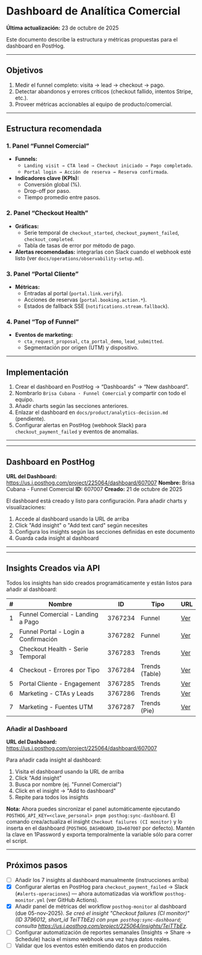 # Dashboard de Analítica Comercial

**Última actualización:** 23 de octubre de 2025

Este documento describe la estructura y métricas propuestas para el dashboard en PostHog.

---

## Objetivos

1. Medir el funnel completo: visita → lead → checkout → pago.
2. Detectar abandonos y errores críticos (checkout fallido, intentos Stripe, etc.).
3. Proveer métricas accionables al equipo de producto/comercial.

---

## Estructura recomendada

### 1. Panel “Funnel Comercial”

- **Funnels:**
  - `Landing visit → CTA lead → Checkout iniciado → Pago completado`.
  - `Portal login → Acción de reserva → Reserva confirmada`.
- **Indicadores clave (KPIs):**
  - Conversión global (%).
  - Drop-off por paso.
  - Tiempo promedio entre pasos.

### 2. Panel “Checkout Health”

- **Gráficas:**
  - Serie temporal de `checkout_started`, `checkout_payment_failed`, `checkout_completed`.
  - Tabla de tasas de error por método de pago.
- **Alertas recomendadas:** integrarlas con Slack cuando el webhook esté listo (ver `docs/operations/observability-setup.md`).

### 3. Panel “Portal Cliente”

- **Métricas:**
  - Entradas al portal (`portal.link.verify`).
  - Acciones de reservas (`portal.booking.action.*`).
  - Estados de fallback SSE (`notifications.stream.fallback`).

### 4. Panel “Top of Funnel”

- **Eventos de marketing:**
  - `cta_request_proposal`, `cta_portal_demo`, `lead_submitted`.
  - Segmentación por origen (UTM) y dispositivo.

---

## Implementación

1. Crear el dashboard en PostHog → “Dashboards” → “New dashboard”.
2. Nombrarlo `Brisa Cubana · Funnel Comercial` y compartir con todo el equipo.
3. Añadir charts según las secciones anteriores.
4. Enlazar el dashboard en `docs/product/analytics-decision.md` (pendiente).
5. Configurar alertas en PostHog (webhook Slack) para `checkout_payment_failed` y eventos de anomalías.

---

---

## Dashboard en PostHog

**URL del Dashboard:** https://us.i.posthog.com/project/225064/dashboard/607007
**Nombre:** Brisa Cubana - Funnel Comercial
**ID:** 607007
**Creado:** 21 de octubre de 2025

El dashboard está creado y listo para configuración. Para añadir charts y visualizaciones:

1. Accede al dashboard usando la URL de arriba
2. Click "Add insight" o "Add text card" según necesites
3. Configura los insights según las secciones definidas en este documento
4. Guarda cada insight al dashboard

---

---

## Insights Creados via API

Todos los insights han sido creados programáticamente y están listos para añadir al dashboard:

| #   | Nombre                               | ID      | Tipo           | URL                                                              |
| --- | ------------------------------------ | ------- | -------------- | ---------------------------------------------------------------- |
| 1   | Funnel Comercial - Landing a Pago    | 3767234 | Funnel         | [Ver](https://us.i.posthog.com/project/225064/insights/zu0eTQCm) |
| 2   | Funnel Portal - Login a Confirmación | 3767282 | Funnel         | [Ver](https://us.i.posthog.com/project/225064/insights/3767282)  |
| 3   | Checkout Health - Serie Temporal     | 3767283 | Trends         | [Ver](https://us.i.posthog.com/project/225064/insights/3767283)  |
| 4   | Checkout - Errores por Tipo          | 3767284 | Trends (Table) | [Ver](https://us.i.posthog.com/project/225064/insights/3767284)  |
| 5   | Portal Cliente - Engagement          | 3767285 | Trends         | [Ver](https://us.i.posthog.com/project/225064/insights/3767285)  |
| 6   | Marketing - CTAs y Leads             | 3767286 | Trends         | [Ver](https://us.i.posthog.com/project/225064/insights/3767286)  |
| 7   | Marketing - Fuentes UTM              | 3767287 | Trends (Pie)   | [Ver](https://us.i.posthog.com/project/225064/insights/3767287)  |

### Añadir al Dashboard

**URL del Dashboard:** https://us.i.posthog.com/project/225064/dashboard/607007

Para añadir cada insight al dashboard:

1. Visita el dashboard usando la URL de arriba
2. Click "Add insight"
3. Busca por nombre (ej. "Funnel Comercial")
4. Click en el insight → "Add to dashboard"
5. Repite para todos los insights

**Nota:** Ahora puedes sincronizar el panel automáticamente ejecutando `POSTHOG_API_KEY=<clave_personal> pnpm posthog:sync-dashboard`. El comando crea/actualiza el insight `Checkout failures (CI monitor)` y lo inserta en el dashboard (`POSTHOG_DASHBOARD_ID=607007` por defecto). Mantén la clave en 1Password y exporta temporalmente la variable sólo para correr el script.

---

## Próximos pasos

- [ ] Añadir los 7 insights al dashboard manualmente (instrucciones arriba)
- [x] Configurar alertas en PostHog para `checkout_payment_failed` → Slack (`#alerts-operaciones`) — ahora automatizadas vía workflow `posthog-monitor.yml` (ver GitHub Actions).
- [x] Añadir panel de métricas del workflow `posthog-monitor` al dashboard (due 05-nov-2025). _Se creó el insight "Checkout failures (CI monitor)" (ID 3796012, short_id TeiTTbEz) con `pnpm posthog:sync-dashboard`; consulta https://us.i.posthog.com/project/225064/insights/TeiTTbEz._
- [ ] Configurar automatización de reportes semanales (Insights → Share → Schedule) hacia el mismo webhook una vez haya datos reales.
- [ ] Validar que los eventos estén emitiendo datos en producción
